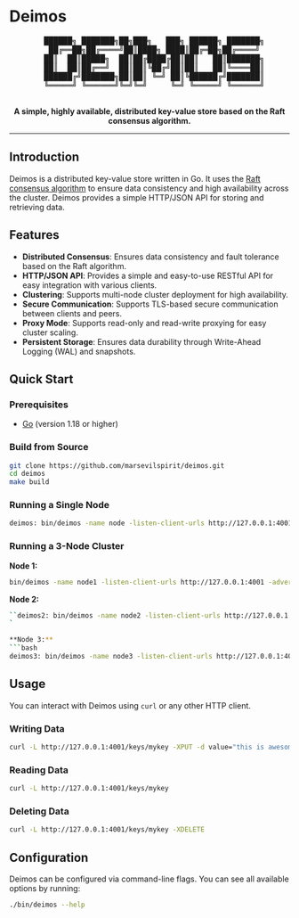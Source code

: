 # Deimos

<div align="center">
  <pre>
  ██████╗ ███████╗██╗███╗   ███╗ ██████╗ ███████╗
  ██╔══██╗██╔════╝██║████╗ ████║██╔═██╗██╔════╝
  ██║  ██║█████╗  ██║██╔████╔██║██║   ██║███████╗
  ██║  ██║██╔══╝  ██║██║╚██╔╝██║██║   ██║╚════██║
  ██████╔╝███████╗██║██║ ╚═╝ ██║╚██████╔╝███████║
  ╚═════╝ ╚══════╝╚═╝╚═╝     ╚═╝ ╚═════╝ ╚══════╝
  </pre>
</div>

<p align="center">
  <strong>A simple, highly available, distributed key-value store based on the Raft consensus algorithm.</strong>
</p>

---

## Introduction

Deimos is a distributed key-value store written in Go. It uses the [Raft consensus algorithm](https://raft.github.io/) to ensure data consistency and high availability across the cluster. Deimos provides a simple HTTP/JSON API for storing and retrieving data.

## Features

- **Distributed Consensus**: Ensures data consistency and fault tolerance based on the Raft algorithm.
- **HTTP/JSON API**: Provides a simple and easy-to-use RESTful API for easy integration with various clients.
- **Clustering**: Supports multi-node cluster deployment for high availability.
- **Secure Communication**: Supports TLS-based secure communication between clients and peers.
- **Proxy Mode**: Supports read-only and read-write proxying for easy cluster scaling.
- **Persistent Storage**: Ensures data durability through Write-Ahead Logging (WAL) and snapshots.

## Quick Start

### Prerequisites

- [Go](https://golang.org/dl/) (version 1.18 or higher)

### Build from Source

```bash
git clone https://github.com/marsevilspirit/deimos.git
cd deimos
make build
```

### Running a Single Node

```bash
deimos: bin/deimos -name node -listen-client-urls http://127.0.0.1:4001 -advertise-client-urls http://127.0.0.1:4001 -listen-peer-urls http://127.0.0.1:7001 -advertise-peer-urls http://127.0.0.1:7001 -bootstrap-config 'node1=http://localhost:7001,node2=http://localhost:7002,node3=http://localhost:7003'
```

### Running a 3-Node Cluster

**Node 1:**
```bash
bin/deimos -name node1 -listen-client-urls http://127.0.0.1:4001 -advertise-client-urls http://127.0.0.1:4001 -listen-peer-urls http://127.0.0.1:7001 -advertise-peer-urls http://127.0.0.1:7001 -bootstrap-config 'node1=http://localhost:7001,node2=http://localhost:7002,node3=http://localhost:7003'
```

**Node 2:**
```bash
``deimos2: bin/deimos -name node2 -listen-client-urls http://127.0.0.1:4002 -advertise-client-urls http://127.0.0.1:4002 -listen-peer-urls http://127.0.0.1:7002 -advertise-peer-urls http://127.0.0.1:7002 -bootstrap-config 'node1=http://localhost:7001,node2=http://localhost:7002,node3=http://localhost:7003'
`

**Node 3:**
```bash
deimos3: bin/deimos -name node3 -listen-client-urls http://127.0.0.1:4003 -advertise-client-urls http://127.0.0.1:4003 -listen-peer-urls http://127.0.0.1:7003 -advertise-peer-urls http://127.0.0.1:7003 -bootstrap-config 'node1=http://localhost:7001,node2=http://localhost:7002,node3=http://localhost:7003'
```

## Usage

You can interact with Deimos using `curl` or any other HTTP client.

### Writing Data

```bash
curl -L http://127.0.0.1:4001/keys/mykey -XPUT -d value="this is awesome"
```

### Reading Data

```bash
curl -L http://127.0.0.1:4001/keys/mykey
```

### Deleting Data

```bash
curl -L http://127.0.0.1:4001/keys/mykey -XDELETE
```

## Configuration

Deimos can be configured via command-line flags. You can see all available options by running:

```bash
./bin/deimos --help
```
